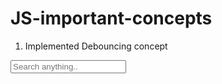 # JS-important-concepts
1. Implemented Debouncing concept
<!DOCTYPE html>
<html lang="en">
<head>
    <meta charset="UTF-8">
    <meta name="viewport" content="width=device-width, initial-scale=1.0">
    <title>simple calculation</title>
</head>
<body>
    <input type="text" name="searchbar" placeholder="Search anything.." oninput="searchbar()">
    <script> 
    let val = 0;
    function outer(){
        console.log("Request",++val);
    }
    let timer;
    function searchbar(){
        clearTimeout(timer);
        timer = setTimeout(function(){
            outer();
        },1000);
    }
    </script>
</body>
</html>

